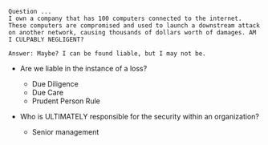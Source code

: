 ```
Question ...
I own a company that has 100 computers connected to the internet. These computers are compromised and used to launch a downstream attack on another network, causing thousands of dollars worth of damages. AM I CULPABLY NEGLIGENT?

Answer: Maybe? I can be found liable, but I may not be.
```

- Are we liable in the instance of a loss?
	- Due Diligence
	- Due Care
	- Prudent Person Rule

- Who is ULTIMATELY responsible for the security within an organization?
	- Senior management